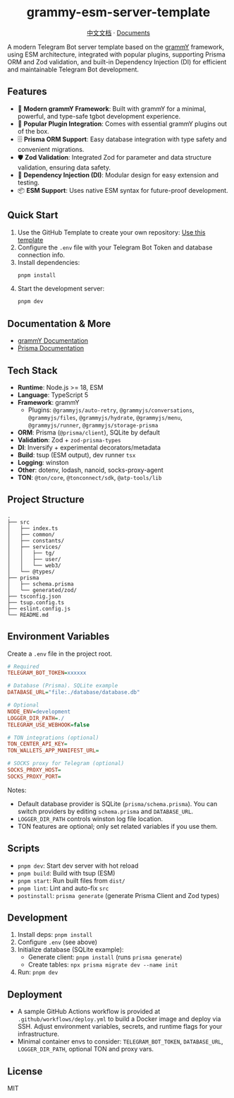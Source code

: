 <div align="center">

# grammy-esm-server-template

<a href="https://github.com/Siykt/grammy-esm-server-template/blob/main/README.zh-CN.md">中文文档</a>
·
<a href="https://github.com/Siykt/grammy-esm-server-template/blob/main/README.md">Documents</a>

</div>

A modern Telegram Bot server template based on the [grammY](https://grammy.dev/) framework, using ESM architecture, integrated with popular plugins, supporting Prisma ORM and Zod validation, and built-in Dependency Injection (DI) for efficient and maintainable Telegram Bot development.

## Features

- 🚀 **Modern grammY Framework**: Built with grammY for a minimal, powerful, and type-safe tgbot development experience.
- 🔌 **Popular Plugin Integration**: Comes with essential grammY plugins out of the box.
- 🗄️ **Prisma ORM Support**: Easy database integration with type safety and convenient migrations.
- 🛡️ **Zod Validation**: Integrated Zod for parameter and data structure validation, ensuring data safety.
- 🧩 **Dependency Injection (DI)**: Modular design for easy extension and testing.
- 📦 **ESM Support**: Uses native ESM syntax for future-proof development.

## Quick Start

1. Use the GitHub Template to create your own repository:
   [Use this template](https://github.com/Siykt/grammy-esm-server-template/generate)
2. Configure the `.env` file with your Telegram Bot Token and database connection info.
3. Install dependencies:
   ```bash
   pnpm install
   ```
4. Start the development server:
   ```bash
   pnpm dev
   ```

## Documentation & More

- [grammY Documentation](https://grammy.dev/)
- [Prisma Documentation](https://www.prisma.io/docs)
 
## Tech Stack

- **Runtime**: Node.js >= 18, ESM
- **Language**: TypeScript 5
- **Framework**: grammY
  - Plugins: `@grammyjs/auto-retry`, `@grammyjs/conversations`, `@grammyjs/files`, `@grammyjs/hydrate`, `@grammyjs/menu`, `@grammyjs/runner`, `@grammyjs/storage-prisma`
- **ORM**: Prisma (`@prisma/client`), SQLite by default
- **Validation**: Zod + `zod-prisma-types`
- **DI**: Inversify + experimental decorators/metadata
- **Build**: tsup (ESM output), dev runner `tsx`
- **Logging**: winston
- **Other**: dotenv, lodash, nanoid, socks-proxy-agent
- **TON**: `@ton/core`, `@tonconnect/sdk`, `@atp-tools/lib`

## Project Structure

```text
.
├── src
│   ├── index.ts
│   ├── common/
│   ├── constants/
│   ├── services/
│   │   ├── tg/
│   │   ├── user/
│   │   └── web3/
│   └── @types/
├── prisma
│   ├── schema.prisma
│   └── generated/zod/
├── tsconfig.json
├── tsup.config.ts
├── eslint.config.js
└── README.md
```

## Environment Variables

Create a `.env` file in the project root.

```ini
# Required
TELEGRAM_BOT_TOKEN=xxxxxx

# Database (Prisma). SQLite example
DATABASE_URL="file:./database/database.db"

# Optional
NODE_ENV=development
LOGGER_DIR_PATH=./
TELEGRAM_USE_WEBHOOK=false

# TON integrations (optional)
TON_CENTER_API_KEY=
TON_WALLETS_APP_MANIFEST_URL=

# SOCKS proxy for Telegram (optional)
SOCKS_PROXY_HOST=
SOCKS_PROXY_PORT=
```

Notes:
- Default database provider is SQLite (`prisma/schema.prisma`). You can switch providers by editing `schema.prisma` and `DATABASE_URL`.
- `LOGGER_DIR_PATH` controls winston log file location.
- TON features are optional; only set related variables if you use them.

## Scripts

- `pnpm dev`: Start dev server with hot reload
- `pnpm build`: Build with tsup (ESM)
- `pnpm start`: Run built files from `dist/`
- `pnpm lint`: Lint and auto-fix `src`
- `postinstall`: `prisma generate` (generate Prisma Client and Zod types)

## Development

1. Install deps: `pnpm install`
2. Configure `.env` (see above)
3. Initialize database (SQLite example):
   - Generate client: `pnpm install` (runs `prisma generate`)
   - Create tables: `npx prisma migrate dev --name init`
4. Run: `pnpm dev`

## Deployment

- A sample GitHub Actions workflow is provided at `.github/workflows/deploy.yml` to build a Docker image and deploy via SSH. Adjust environment variables, secrets, and runtime flags for your infrastructure.
- Minimal container envs to consider: `TELEGRAM_BOT_TOKEN`, `DATABASE_URL`, `LOGGER_DIR_PATH`, optional TON and proxy vars.

## License

MIT